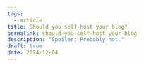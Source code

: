 ```yaml
---
tags:
  - article
title: Should you self-host your blog?
permalink: should-you-self-host-your-blog
description: "Spoiler: Probably not."
draft: true
date: 2024-12-04
---
```

